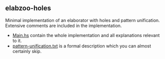 ## elabzoo-holes

Minimal implementation of an elaborator with holes and pattern
unification. Extensive comments are included in the implementation.

- [Main.hs](Main.hs) contain the whole implementation and all explanations
  relevant to it.
- [pattern-unification.txt](pattern-unification.txt) is a formal
  description which you can almost certainly skip.
